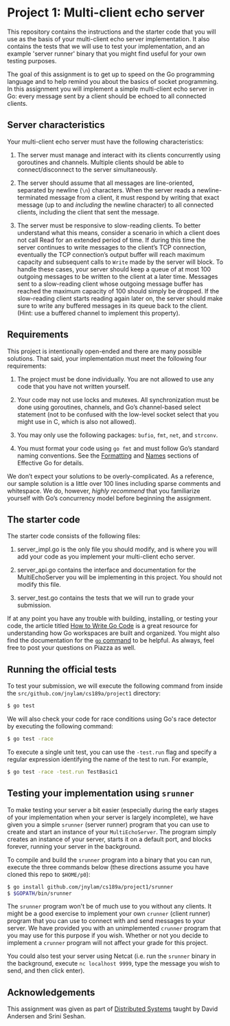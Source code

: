 # Project 1: Multi-client echo server

This repository contains the instructions and the starter code that you will use as the basis of your multi-client echo server implementation. It also contains the tests that we will use to test your implementation, and an example 'server runner' binary that you might find useful for your own testing purposes.

The goal of this assignment is to get up to speed on the Go programming language and to help remind you about the basics of socket programming. In this assignment you will implement a simple multi-client echo server in Go: every message sent by a client should be echoed to all connected clients.

## Server characteristics

Your multi-client echo server must have the following characteristics:

1. The server must manage and interact with its clients concurrently using goroutines and channels. Multiple clients should be able to connect/disconnect to the server simultaneously.

2. The server should assume that all messages are line-oriented, separated by newline (`\n`) characters. When the server reads a newline-terminated message from a client, it must respond by writing that exact message (up to and _including_ the newline character) to all connected clients, including the client that sent the message.

3. The server must be responsive to slow-reading clients. To better understand what this means, consider a scenario in which a client does not call Read for an extended period of time. If during this time the server continues to write messages to the client’s TCP connection, eventually the TCP connection’s output buffer will reach maximum capacity and subsequent calls to `Write` made by the server will block.
To handle these cases, your server should keep a queue of at most 100 outgoing messages to be written to the client at a later time. Messages sent to a slow-reading client whose outgoing message buffer has reached the maximum capacity of 100 should simply be dropped. If the slow-reading client starts reading again later on, the server should make sure to write any buffered messages in its queue back to the client. (Hint: use a buffered channel to implement this property).

## Requirements

This project is intentionally open-ended and there are many possible solutions. That said, your implementation must meet the following four requirements:

1. The project must be done individually. You are not allowed to use any code that you have not written yourself.

2. Your code may not use locks and mutexes. All synchronization must be done using goroutines, channels, and Go’s channel-based select statement (not to be confused with the low-level socket select that you might use in C, which is also not allowed).

3. You may only use the following packages: `bufio`, `fmt`, `net`, and `strconv`.

4. You must format your code using `go fmt` and must follow Go’s standard naming conventions. See the [Formatting](https://golang.org/doc/effective_go.html#formatting) and [Names](https://golang.org/doc/effective_go.html#names) sections of Effective Go for details.

We don’t expect your solutions to be overly-complicated. As a reference, our sample solution is a little over 100 lines including sparse comments and whitespace. We do, however, _highly recommend_ that you familiarize yourself with Go’s concurrency model before beginning the assignment.

## The starter code

The starter code consists of the following files:

1. server_impl.go is the only file you should modify, and is where you will add your code as you implement your multi-client echo server.

2. server_api.go contains the interface and documentation for the MultiEchoServer you will be implementing in this project. You should not modify this file.

3. server_test.go contains the tests that we will run to grade your submission.

If at any point you have any trouble with building, installing, or testing your code, the article
titled [How to Write Go Code](http://golang.org/doc/code.html) is a great resource for understanding
how Go workspaces are built and organized. You might also find the documentation for the
[`go` command](http://golang.org/cmd/go/) to be helpful. As always, feel free to post your questions
on Piazza as well.

## Running the official tests

To test your submission, we will execute the following command from inside the
`src/github.com/jnylam/cs189a/project1` directory:

```sh
$ go test
```

We will also check your code for race conditions using Go's race detector by executing
the following command:

```sh
$ go test -race
```

To execute a single unit test, you can use the `-test.run` flag and specify a regular expression
identifying the name of the test to run. For example,

```sh
$ go test -race -test.run TestBasic1
```

## Testing your implementation using `srunner`

To make testing your server a bit easier (especially during the early stages of your implementation
when your server is largely incomplete), we have given you a simple `srunner` (server runner)
program that you can use to create and start an instance of your `MultiEchoServer`. The program
simply creates an instance of your server, starts it on a default port, and blocks forever,
running your server in the background.

To compile and build the `srunner` program into a binary that you can run, execute the three
commands below (these directions assume you have cloned this repo to `$HOME/p0`):

```bash
$ go install github.com/jnylam/cs189a/project1/srunner
$ $GOPATH/bin/srunner
```

The `srunner` program won't be of much use to you without any clients. It might be a good exercise
to implement your own `crunner` (client runner) program that you can use to connect with and send
messages to your server. We have provided you with an unimplemented `crunner` program that you may
use for this purpose if you wish. Whether or not you decide to implement a `crunner` program will not
affect your grade for this project.

You could also test your server using Netcat (i.e. run the `srunner`
binary in the background, execute `nc localhost 9999`, type the message you wish to send, and then
click enter).

## Acknowledgements

This assignment was given as part of [Distributed Systems](http://www.cs.cmu.edu/~dga/15-440/S14/index.html) taught by David Andersen and Srini Seshan.
